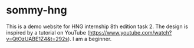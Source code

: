 # sommy-hng
This is a demo website for HNG internship 8th edition task 2. The design is inspired by a tutorial on YouTube (https://www.youtube.com/watch?v=QtOzUABE1Z4&t=292s). I am a beginner.
